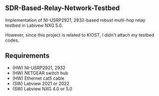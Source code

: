 ## SDR-Based-Relay-Network-Testbed

Implementation of NI-USRP2921, 2932-based robust multi-hop relay testbed in Labivew NXG 5.0.

However, since this project is related to KIOST, I didn't attach my testbed codes.

## Requirements
- (HW) NI-USRP2921, 2932
- (HW) NETGEAR switch hub
- (HW) Ethernet cat5 cable
- (SW) Labview 2021 or 2022
- (SW) Labview NXG 4.0 or 5.0
